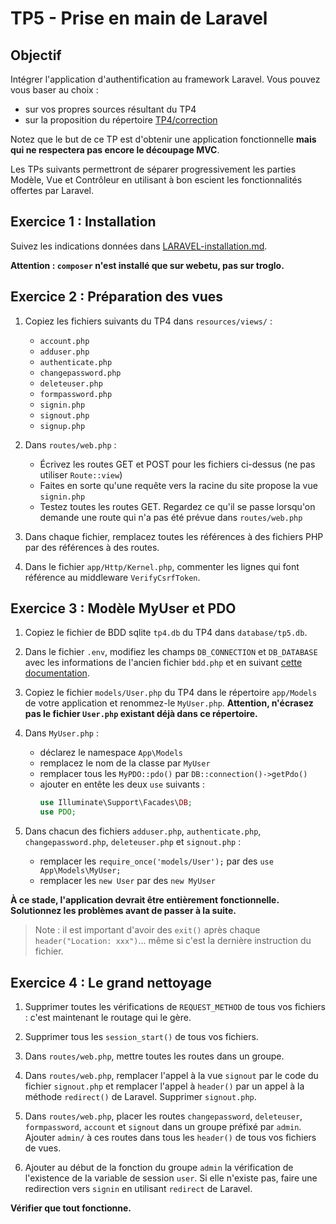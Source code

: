 TP5 - Prise en main de Laravel
==============================

Objectif
--------

Intégrer l'application d'authentification au framework Laravel.
Vous pouvez vous baser au choix :

- sur vos propres sources résultant du TP4
- sur la proposition du répertoire [TP4/correction](TP4/corrige)

Notez que le but de ce TP est d'obtenir une application fonctionnelle **mais qui ne respectera pas encore le découpage MVC**.

Les TPs suivants permettront de séparer progressivement les parties Modèle, Vue et Contrôleur en utilisant à bon escient les fonctionnalités offertes par Laravel.


Exercice 1 : Installation
-------------------------

Suivez les indications données dans [LARAVEL-installation.md](LARAVEL-Installation.md).

**Attention : `composer` n'est installé que sur webetu, pas sur troglo.**


Exercice 2 : Préparation des vues
---------------------------------

1. Copiez les fichiers suivants du TP4 dans `resources/views/` :
	- `account.php`
	- `adduser.php`
	- `authenticate.php`
	- `changepassword.php`
	- `deleteuser.php`
	- `formpassword.php`
	- `signin.php`
	- `signout.php`
	- `signup.php`

1. Dans `routes/web.php` :
	- Écrivez les routes GET et POST pour les fichiers ci-dessus (ne pas utiliser `Route::view`)
	- Faites en sorte qu'une requête vers la racine du site propose la vue `signin.php`
	- Testez toutes les routes GET. Regardez ce qu'il se passe lorsqu'on demande une route qui n'a pas été prévue dans `routes/web.php`

1. Dans chaque fichier, remplacez toutes les références à des fichiers PHP par des références à des routes.

1. Dans le fichier `app/Http/Kernel.php`, commenter les lignes qui font référence au middleware `VerifyCsrfToken`.


Exercice 3 : Modèle MyUser et PDO
---------------------------------

1. Copiez le fichier de BDD sqlite `tp4.db` du TP4 dans `database/tp5.db`.

1. Dans le fichier `.env`,  modifiez les champs `DB_CONNECTION` et `DB_DATABASE` avec les informations de l'ancien fichier `bdd.php` et en suivant [cette documentation](https://laravel.com/docs/9.x/database).

1. Copiez le fichier `models/User.php` du TP4 dans le répertoire `app/Models` de votre application et renommez-le `MyUser.php`. **Attention, n'écrasez pas le fichier `User.php` existant déjà dans ce répertoire.**

1. Dans `MyUser.php` :
	- déclarez le namespace `App\Models`
	- remplacez le nom de la classe par `MyUser`
	- remplacer tous les `MyPDO::pdo()` par `DB::connection()->getPdo()`
	- ajouter en entête les deux `use` suivants :
		```php
		use Illuminate\Support\Facades\DB;
		use PDO;
		```

1. Dans chacun des fichiers `adduser.php`, `authenticate.php`, `changepassword.php`, `deleteuser.php` et `signout.php` :
	- remplacer les `require_once('models/User');` par des `use App\Models\MyUser;`
	- remplacer les `new User` par des `new MyUser`

**À ce stade, l'application devrait être entièrement fonctionnelle. Solutionnez les problèmes avant de passer à la suite.**

> Note : il est important d'avoir des `exit()` après chaque `header("Location: xxx")`... même si c'est la dernière instruction du fichier.

Exercice 4 : Le grand nettoyage
-------------------------------

1. Supprimer toutes les vérifications de `REQUEST_METHOD` de tous vos fichiers : c'est maintenant le routage qui le gère.

1. Supprimer tous les `session_start()` de tous vos fichiers.

1. Dans `routes/web.php`, mettre toutes les routes dans un groupe.

1. Dans `routes/web.php`, remplacer l'appel à la vue `signout` par le code du fichier `signout.php` et remplacer l'appel à `header()` par un appel à la méthode `redirect()` de Laravel. Supprimer `signout.php`.

1. Dans `routes/web.php`, placer les routes `changepassword`, `deleteuser`, `formpassword`, `account` et `signout` dans un groupe préfixé par `admin`. Ajouter `admin/` à ces routes dans tous les `header()` de tous vos fichiers de vues.

1. Ajouter au début de la fonction du groupe `admin` la vérification de l'existence de la variable de session `user`. Si elle n'existe pas, faire une redirection vers `signin` en utilisant `redirect` de Laravel.

**Vérifier que tout fonctionne.**
